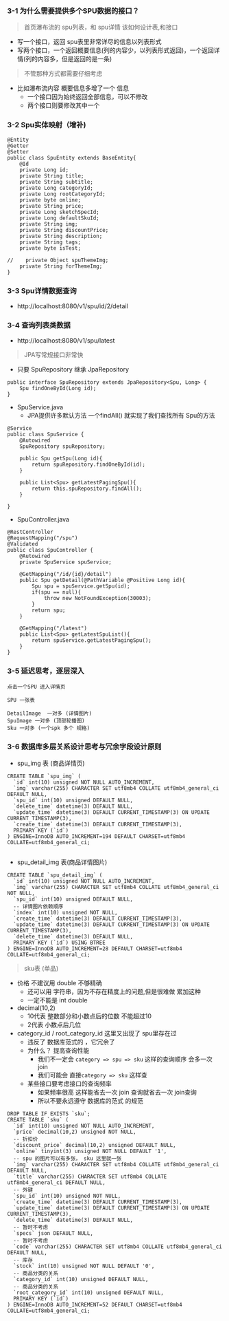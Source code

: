 ### 3-1 为什么需要提供多个SPU数据的接口？

> 首页瀑布流的 spu列表，和 spu详情 该如何设计表,和接口

- 写一个接口，返回 spu表里非常详尽的信息以列表形式
- 写两个接口，一个返回概要信息(列的内容少，以列表形式返回)，一个返回详情(列的内容多，但是返回的是一条)

> 不管那种方式都需要仔细考虑

- 比如瀑布流内容 概要信息多增了一个 信息
    - 一个接口因为始终返回全部信息，可以不修改
    - 两个接口则要修改其中一个
    
### 3-2 Spu实体映射（增补)

```
@Entity
@Getter
@Setter
public class SpuEntity extends BaseEntity{
    @Id
    private Long id;
    private String title;
    private String subtitle;
    private Long categoryId;
    private Long rootCategoryId;
    private byte online;
    private String price;
    private Long sketchSpecId;
    private Long defaultSkuId;
    private String img;
    private String discountPrice;
    private String description;
    private String tags;
    private byte isTest;

//    private Object spuThemeImg;
    private String forThemeImg;
}
```

### 3-3 Spu详情数据查询

- http://localhost:8080/v1/spu/id/2/detail

### 3-4 查询列表类数据

- http://localhost:8080/v1/spu/latest

> JPA写常规接口非常快

- 只要 SpuRepository 继承 JpaRepository

```
public interface SpuRepository extends JpaRepository<Spu, Long> {
    Spu findOneById(Long id);
}
```

- SpuService.java
    - JPA提供许多默认方法  一个findAll() 就实现了我们查找所有 Spu的方法

```
@Service
public class SpuService {
    @Autowired
    SpuRepository spuRepository;

    public Spu getSpu(Long id){
        return spuRepository.findOneById(id);
    }

    public List<Spu> getLatestPagingSpu(){
        return this.spuRepository.findAll();
    }

}
```

- SpuController.java

```
@RestController
@RequestMapping("/spu")
@Validated
public class SpuController {
    @Autowired
    private SpuService spuService;

    @GetMapping("/id/{id}/detail")
    public Spu getDetail(@PathVariable @Positive Long id){
        Spu spu = spuService.getSpu(id);
        if(spu == null){
            throw new NotFoundException(30003);
        }
        return spu;
    }

    @GetMapping("/latest")
    public List<Spu> getLatestSpuList(){
        return spuService.getLatestPagingSpu();
    }
}

```

### 3-5 延迟思考，逐层深入

```
点击一个SPU 进入详情页

SPU 一张表

DetailImage  一对多 (详情图片)
SpuImage 一对多 (顶部轮播图)
Sku 一对多 (一个spk 多个 规格)
```

### 3-6 数据库多层关系设计思考与冗余字段设计原则

- spu_img 表 (商品详情页)

```
CREATE TABLE `spu_img` (
  `id` int(10) unsigned NOT NULL AUTO_INCREMENT,
  `img` varchar(255) CHARACTER SET utf8mb4 COLLATE utf8mb4_general_ci DEFAULT NULL,
  `spu_id` int(10) unsigned DEFAULT NULL,
  `delete_time` datetime(3) DEFAULT NULL,
  `update_time` datetime(3) DEFAULT CURRENT_TIMESTAMP(3) ON UPDATE CURRENT_TIMESTAMP(3),
  `create_time` datetime(3) DEFAULT CURRENT_TIMESTAMP(3),
  PRIMARY KEY (`id`)
) ENGINE=InnoDB AUTO_INCREMENT=194 DEFAULT CHARSET=utf8mb4 COLLATE=utf8mb4_general_ci;


```

- spu_detail_img 表(商品详情图片)

```
CREATE TABLE `spu_detail_img` (
  `id` int(10) unsigned NOT NULL AUTO_INCREMENT,
  `img` varchar(255) CHARACTER SET utf8mb4 COLLATE utf8mb4_general_ci NOT NULL,
  `spu_id` int(10) unsigned DEFAULT NULL,
  -- 详情图片依赖顺序
  `index` int(10) unsigned NOT NULL,
  `create_time` datetime(3) DEFAULT CURRENT_TIMESTAMP(3),
  `update_time` datetime(3) DEFAULT CURRENT_TIMESTAMP(3) ON UPDATE CURRENT_TIMESTAMP(3),
  `delete_time` datetime(3) DEFAULT NULL,
  PRIMARY KEY (`id`) USING BTREE
) ENGINE=InnoDB AUTO_INCREMENT=28 DEFAULT CHARSET=utf8mb4 COLLATE=utf8mb4_general_ci;

```

> sku表 (单品)

- 价格 不建议用 double 不够精确
    - 还可以用 字符串，因为不存在精度上的问题,但是很难做 累加这种
    - 一定不能是 int double
- decimal(10,2)
    - 10代表 整数部分和小数点后的位数 不能超过10
    - 2代表 小数点后几位
- category_id / root_category_id 这里又出现了 spu里存在过
    - 违反了 数据库范式的 ，它冗余了
    - 为什么？ 提高查询性能
        - 我们不一定会 `category => spu => sku` 这样的查询顺序 会多一次 join
        - 我们可能会 直接`category => sku` 这样查
    - 某些接口要考虑接口的查询频率
        - 如果频率很高 这样能省去一次 join 查询就省去一次 join查询
        - 所以不要永远遵守 数据库的范式 的规范

```
DROP TABLE IF EXISTS `sku`;
CREATE TABLE `sku` (
  `id` int(10) unsigned NOT NULL AUTO_INCREMENT,
  `price` decimal(10,2) unsigned NOT NULL,
  -- 折扣价
  `discount_price` decimal(10,2) unsigned DEFAULT NULL,
  `online` tinyint(3) unsigned NOT NULL DEFAULT '1',
  -- spu 的图片可以有多张， sku 这里就一张
  `img` varchar(255) CHARACTER SET utf8mb4 COLLATE utf8mb4_general_ci DEFAULT NULL,
  `title` varchar(255) CHARACTER SET utf8mb4 COLLATE utf8mb4_general_ci DEFAULT NULL,
  -- 外键
  `spu_id` int(10) unsigned NOT NULL,
  `create_time` datetime(3) DEFAULT CURRENT_TIMESTAMP(3),
  `update_time` datetime(3) DEFAULT CURRENT_TIMESTAMP(3) ON UPDATE CURRENT_TIMESTAMP(3),
  `delete_time` datetime(3) DEFAULT NULL,
  -- 暂时不考虑
  `specs` json DEFAULT NULL,
  -- 暂时不考虑
  `code` varchar(255) CHARACTER SET utf8mb4 COLLATE utf8mb4_general_ci DEFAULT NULL,
  -- 库存
  `stock` int(10) unsigned NOT NULL DEFAULT '0',
  -- 商品分类的关系
  `category_id` int(10) unsigned DEFAULT NULL,
  -- 商品分类的关系
  `root_category_id` int(10) unsigned DEFAULT NULL,
  PRIMARY KEY (`id`)
) ENGINE=InnoDB AUTO_INCREMENT=52 DEFAULT CHARSET=utf8mb4 COLLATE=utf8mb4_general_ci;

```




